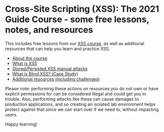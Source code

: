 # Cross-Site Scripting (XSS): The 2021 Guide Course - some free lessons, notes, and resources
This includes free lessons from our [XSS course](https://cybr.com/courses/cross-site-scripting-xss-the-2021-guide), as well as additional resources that can help you learn and practice XSS.
- [About the course](https://github.com/Cybr-Inc/cross-site-scripting-xss/blob/main/01.%20Getting%20Started/About_the_course.md)
- [What is XSS](https://github.com/Cybr-Inc/cross-site-scripting-xss/blob/main/02.%20What%20is%20XSS%3F/XSS_Concepts.md)
- [Stored/Persisted XSS manual attacks](https://github.com/Cybr-Inc/cross-site-scripting-xss/blob/main/03.%20Stored%20(Persistent)%20XSS/Manual_attacks.md)
- [What is Blind XSS? (Case Study)](https://github.com/Cybr-Inc/cross-site-scripting-xss/blob/main/04.%20Blind%20XSS/What_is_blind_xss.md)
- [Additional resources (including challenges)](https://github.com/Cybr-Inc/cross-site-scripting-xss/blob/main/05.%20Additional%20Resources/Additional_resources.md)

Please note: performing these actions on resources you do not own or have explicit permissions for can be considered illegal and could get you in trouble. Also, performing attacks like these can cause damages to production applications, and so creating an isolated lab environment helps protect against that since we can start over if we need to, without impacting users.

Happy learning!
